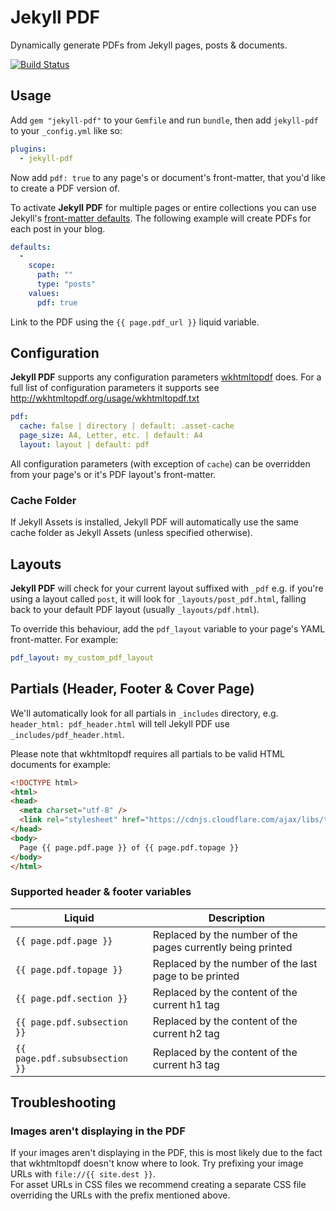 # Jekyll PDF

Dynamically generate PDFs from Jekyll pages, posts &amp; documents.

[![Build Status](
	https://travis-ci.org/jekyll-pdf/jekyll-pdf.svg?branch=master)](
	https://travis-ci.org/jekyll-pdf/jekyll-pdf)

## Usage

Add `gem "jekyll-pdf"` to your `Gemfile` and run `bundle`, then add `jekyll-pdf` to your `_config.yml` like so:

```yaml
plugins:
  - jekyll-pdf
```

Now add `pdf: true` to any page's or document's front-matter, that you'd like to create a PDF version of.

To activate **Jekyll PDF** for multiple pages or entire collections you can use Jekyll's [front-matter defaults](https://jekyllrb.com/docs/configuration/#front-matter-defaults). The following example will create PDFs for each post in your blog.

```yaml
defaults:
  -
    scope:
      path: ""
      type: "posts"
    values:
      pdf: true
```

Link to the PDF using the `{{ page.pdf_url }}` liquid variable.


## Configuration

**Jekyll PDF** supports any configuration parameters [wkhtmltopdf](http://wkhtmltopdf.org/) does. For a full list of configuration parameters it supports see http://wkhtmltopdf.org/usage/wkhtmltopdf.txt

```yaml
pdf:
  cache: false | directory | default: .asset-cache
  page_size: A4, Letter, etc. | default: A4
  layout: layout | default: pdf
```

All configuration parameters (with exception of `cache`) can be overridden from your page's or it's PDF layout's front-matter.

### Cache Folder

If Jekyll Assets is installed, Jekyll PDF will automatically use the same cache folder as Jekyll Assets (unless specified otherwise).

## Layouts

**Jekyll PDF** will check for your current layout suffixed with `_pdf` e.g. if you're using a layout called `post`, it will look for `_layouts/post_pdf.html`, falling back to your default PDF layout (usually `_layouts/pdf.html`). 

To override this behaviour, add the `pdf_layout` variable to your page's YAML front-matter. For example:

```yaml
pdf_layout: my_custom_pdf_layout
```

## Partials (Header, Footer & Cover Page)

We'll automatically look for all partials in `_includes` directory, e.g. `header_html: pdf_header.html` will tell Jekyll PDF use `_includes/pdf_header.html`. 

Please note that wkhtmltopdf requires all partials to be valid HTML documents for example:

```html
<!DOCTYPE html>
<html>
<head>
  <meta charset="utf-8" />
  <link rel="stylesheet" href="https://cdnjs.cloudflare.com/ajax/libs/twitter-bootstrap/3.3.6/css/bootstrap.css">
</head>
<body>
  Page {{ page.pdf.page }} of {{ page.pdf.topage }}
</body>
</html>
```

### Supported header & footer variables

| Liquid                         | Description                                                 |
|--------------------------------|-------------------------------------------------------------|
| `{{ page.pdf.page }}`          | Replaced by the number of the pages currently being printed |
| `{{ page.pdf.topage }}`        | Replaced by the number of the last page to be printed       |
| `{{ page.pdf.section }}`       | Replaced by the content of the current h1 tag               |
| `{{ page.pdf.subsection }}`    | Replaced by the content of the current h2 tag               |
| `{{ page.pdf.subsubsection }}` | Replaced by the content of the current h3 tag               |


## Troubleshooting

### Images aren't displaying in the PDF

If your images aren't displaying in the PDF, this is most likely due to the fact that wkhtmltopdf doesn't know where to look. Try prefixing your image URLs with `file://{{ site.dest }}`.  
For asset URLs in CSS files we recommend creating a separate CSS file overriding the URLs with the prefix mentioned above.

